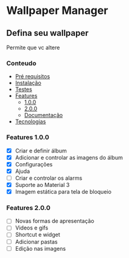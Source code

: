 # Wallpaper Manager

## Defina seu wallpaper

Permite que vc altere

### Conteudo

<!--ts-->

* [Pré requisitos](#prerequisitos)
* [Instalação](#instalacao)
* [Testes](#testes)
* [Features](#features)
    * [1.0.0](#instalacao)
    * [2.0.0](#instalacao)
    * [Documentação](#tecnologias)
* [Tecnologias](#tecnologias)

<!--te-->

### Features 1.0.0

- [x] Criar e definir álbum
- [x] Adicionar e controlar as imagens do álbum
- [x] Configurações
- [x] Ajuda
- [ ] Criar e controlar os alarms
- [x] Suporte ao Material 3
- [x] Imagem estática para tela de bloqueio

### Features 2.0.0

- [ ] Novas formas de apresentação
- [ ] Videos e gifs
- [ ] Shortcut e widget
- [ ] Adicionar pastas
- [ ] Edição nas imagens